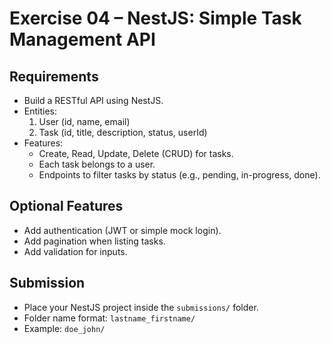 # Exercise 04 – NestJS: Simple Task Management API

## Requirements
- Build a RESTful API using NestJS.
- Entities:
  1. User (id, name, email)
  2. Task (id, title, description, status, userId)
- Features:
  - Create, Read, Update, Delete (CRUD) for tasks.
  - Each task belongs to a user.
  - Endpoints to filter tasks by status (e.g., pending, in-progress, done).

## Optional Features
- Add authentication (JWT or simple mock login).
- Add pagination when listing tasks.
- Add validation for inputs.

## Submission
- Place your NestJS project inside the `submissions/` folder.
- Folder name format: `lastname_firstname/`
- Example: `doe_john/`
